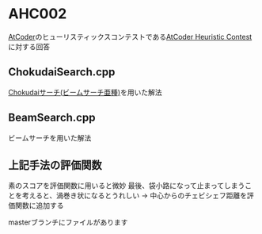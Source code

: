 # AHC002
[AtCoder](https://atcoder.jp)のヒューリスティックスコンテストである[AtCoder Heuristic Contest](https://atcoder.jp/contests/ahc002)に対する回答

## ChokudaiSearch.cpp 
[Chokudaiサーチ(ビームサーチ亜種)](https://chokudai.hatenablog.com/entry/2017/04/12/055515)を用いた解法

## BeamSearch.cpp
ビームサーチを用いた解法

## 上記手法の評価関数
素のスコアを評価関数に用いると微妙
最後、袋小路になって止まってしまうことを考えると、渦巻き状になるとうれしい -> 中心からのチェビシェフ距離を評価関数に追加する

masterブランチにファイルがあります
